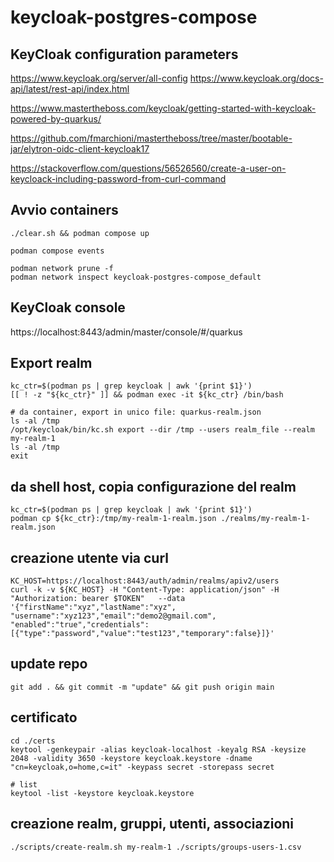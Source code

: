 # keycloak-postgres-compose

## KeyCloak configuration parameters
https://www.keycloak.org/server/all-config
https://www.keycloak.org/docs-api/latest/rest-api/index.html

https://www.mastertheboss.com/keycloak/getting-started-with-keycloak-powered-by-quarkus/

https://github.com/fmarchioni/mastertheboss/tree/master/bootable-jar/elytron-oidc-client-keycloak17

https://stackoverflow.com/questions/56526560/create-a-user-on-keycloack-including-password-from-curl-command

## Avvio containers
```
./clear.sh && podman compose up

podman compose events

podman network prune -f
podman network inspect keycloak-postgres-compose_default
```

## KeyCloak console
https://localhost:8443/admin/master/console/#/quarkus


## Export realm
```
kc_ctr=$(podman ps | grep keycloak | awk '{print $1}')
[[ ! -z "${kc_ctr}" ]] && podman exec -it ${kc_ctr} /bin/bash

# da container, export in unico file: quarkus-realm.json
ls -al /tmp
/opt/keycloak/bin/kc.sh export --dir /tmp --users realm_file --realm my-realm-1
ls -al /tmp
exit
```

## da shell host, copia configurazione del realm
```
kc_ctr=$(podman ps | grep keycloak | awk '{print $1}')
podman cp ${kc_ctr}:/tmp/my-realm-1-realm.json ./realms/my-realm-1-realm.json
```

## creazione utente via curl
```
KC_HOST=https://localhost:8443/auth/admin/realms/apiv2/users
curl -k -v ${KC_HOST} -H "Content-Type: application/json" -H "Authorization: bearer $TOKEN"   --data '{"firstName":"xyz","lastName":"xyz", "username":"xyz123","email":"demo2@gmail.com", "enabled":"true","credentials":[{"type":"password","value":"test123","temporary":false}]}'
```

## update repo
```
git add . && git commit -m "update" && git push origin main
```

## certificato
```
cd ./certs
keytool -genkeypair -alias keycloak-localhost -keyalg RSA -keysize 2048 -validity 3650 -keystore keycloak.keystore -dname "cn=keycloak,o=home,c=it" -keypass secret -storepass secret

# list
keytool -list -keystore keycloak.keystore
```

## creazione realm, gruppi, utenti, associazioni
```
./scripts/create-realm.sh my-realm-1 ./scripts/groups-users-1.csv
```
